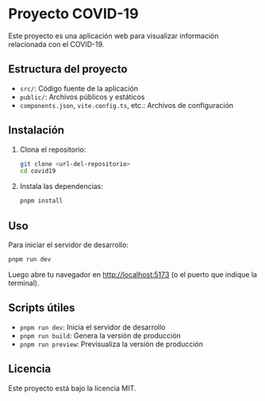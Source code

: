 # Proyecto COVID-19

Este proyecto es una aplicación web para visualizar información relacionada con el COVID-19.

## Estructura del proyecto

- `src/`: Código fuente de la aplicación
- `public/`: Archivos públicos y estáticos
- `components.json`, `vite.config.ts`, etc.: Archivos de configuración

## Instalación

1. Clona el repositorio:
   ```bash
   git clone <url-del-repositorio>
   cd covid19
   ```
2. Instala las dependencias:
   ```bash
   pnpm install
   ```

## Uso

Para iniciar el servidor de desarrollo:

```bash
pnpm run dev
```

Luego abre tu navegador en [http://localhost:5173](http://localhost:5173) (o el puerto que indique la terminal).

## Scripts útiles

- `pnpm run dev`: Inicia el servidor de desarrollo
- `pnpm run build`: Genera la versión de producción
- `pnpm run preview`: Previsualiza la versión de producción

## Licencia

Este proyecto está bajo la licencia MIT. 